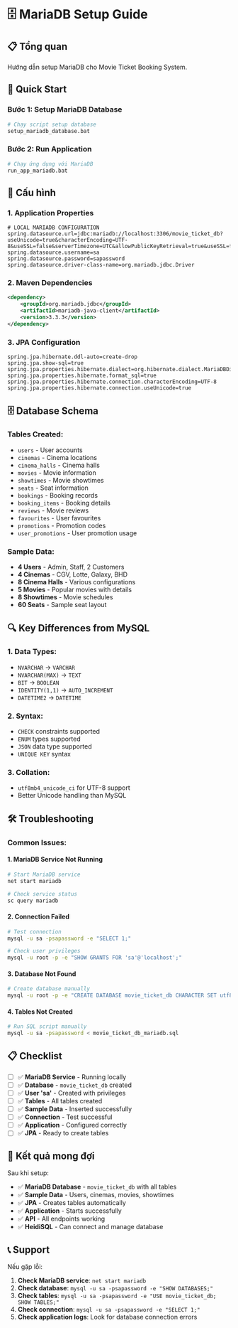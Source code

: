 # 🗄️ MariaDB Setup Guide

## 📋 Tổng quan

Hướng dẫn setup MariaDB cho Movie Ticket Booking System.

## 🚀 Quick Start

### **Bước 1: Setup MariaDB Database**
```bash
# Chạy script setup database
setup_mariadb_database.bat
```

### **Bước 2: Run Application**
```bash
# Chạy ứng dụng với MariaDB
run_app_mariadb.bat
```

## 🔧 Cấu hình

### **1. Application Properties**
```properties
# LOCAL MARIADB CONFIGURATION
spring.datasource.url=jdbc:mariadb://localhost:3306/movie_ticket_db?useUnicode=true&characterEncoding=UTF-8&useSSL=false&serverTimezone=UTC&allowPublicKeyRetrieval=true&useSSL=false&allowMultiQueries=true
spring.datasource.username=sa
spring.datasource.password=sapassword
spring.datasource.driver-class-name=org.mariadb.jdbc.Driver
```

### **2. Maven Dependencies**
```xml
<dependency>
    <groupId>org.mariadb.jdbc</groupId>
    <artifactId>mariadb-java-client</artifactId>
    <version>3.3.3</version>
</dependency>
```

### **3. JPA Configuration**
```properties
spring.jpa.hibernate.ddl-auto=create-drop
spring.jpa.show-sql=true
spring.jpa.properties.hibernate.dialect=org.hibernate.dialect.MariaDBDialect
spring.jpa.properties.hibernate.format_sql=true
spring.jpa.properties.hibernate.connection.characterEncoding=UTF-8
spring.jpa.properties.hibernate.connection.useUnicode=true
```

## 🗄️ Database Schema

### **Tables Created:**
- `users` - User accounts
- `cinemas` - Cinema locations
- `cinema_halls` - Cinema halls
- `movies` - Movie information
- `showtimes` - Movie showtimes
- `seats` - Seat information
- `bookings` - Booking records
- `booking_items` - Booking details
- `reviews` - Movie reviews
- `favourites` - User favourites
- `promotions` - Promotion codes
- `user_promotions` - User promotion usage

### **Sample Data:**
- **4 Users** - Admin, Staff, 2 Customers
- **4 Cinemas** - CGV, Lotte, Galaxy, BHD
- **8 Cinema Halls** - Various configurations
- **5 Movies** - Popular movies with details
- **8 Showtimes** - Movie schedules
- **60 Seats** - Sample seat layout

## 🔍 Key Differences from MySQL

### **1. Data Types:**
- `NVARCHAR` → `VARCHAR`
- `NVARCHAR(MAX)` → `TEXT`
- `BIT` → `BOOLEAN`
- `IDENTITY(1,1)` → `AUTO_INCREMENT`
- `DATETIME2` → `DATETIME`

### **2. Syntax:**
- `CHECK` constraints supported
- `ENUM` types supported
- `JSON` data type supported
- `UNIQUE KEY` syntax

### **3. Collation:**
- `utf8mb4_unicode_ci` for UTF-8 support
- Better Unicode handling than MySQL

## 🛠️ Troubleshooting

### **Common Issues:**

#### **1. MariaDB Service Not Running**
```bash
# Start MariaDB service
net start mariadb

# Check service status
sc query mariadb
```

#### **2. Connection Failed**
```bash
# Test connection
mysql -u sa -psapassword -e "SELECT 1;"

# Check user privileges
mysql -u root -p -e "SHOW GRANTS FOR 'sa'@'localhost';"
```

#### **3. Database Not Found**
```bash
# Create database manually
mysql -u root -p -e "CREATE DATABASE movie_ticket_db CHARACTER SET utf8mb4 COLLATE utf8mb4_unicode_ci;"
```

#### **4. Tables Not Created**
```bash
# Run SQL script manually
mysql -u sa -psapassword < movie_ticket_db_mariadb.sql
```

## 📋 Checklist

- [ ] ✅ **MariaDB Service** - Running locally
- [ ] ✅ **Database** - `movie_ticket_db` created
- [ ] ✅ **User 'sa'** - Created with privileges
- [ ] ✅ **Tables** - All tables created
- [ ] ✅ **Sample Data** - Inserted successfully
- [ ] ✅ **Connection** - Test successful
- [ ] ✅ **Application** - Configured correctly
- [ ] ✅ **JPA** - Ready to create tables

## 🎯 Kết quả mong đợi

Sau khi setup:
- ✅ **MariaDB Database** - `movie_ticket_db` with all tables
- ✅ **Sample Data** - Users, cinemas, movies, showtimes
- ✅ **JPA** - Creates tables automatically
- ✅ **Application** - Starts successfully
- ✅ **API** - All endpoints working
- ✅ **HeidiSQL** - Can connect and manage database

## 📞 Support

Nếu gặp lỗi:
1. **Check MariaDB service**: `net start mariadb`
2. **Check database**: `mysql -u sa -psapassword -e "SHOW DATABASES;"`
3. **Check tables**: `mysql -u sa -psapassword -e "USE movie_ticket_db; SHOW TABLES;"`
4. **Check connection**: `mysql -u sa -psapassword -e "SELECT 1;"`
5. **Check application logs**: Look for database connection errors

